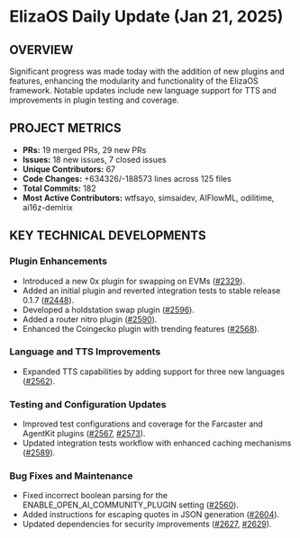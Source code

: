 # ElizaOS Daily Update (Jan 21, 2025)

## OVERVIEW 
Significant progress was made today with the addition of new plugins and features, enhancing the modularity and functionality of the ElizaOS framework. Notable updates include new language support for TTS and improvements in plugin testing and coverage.

## PROJECT METRICS
- **PRs:** 19 merged PRs, 29 new PRs
- **Issues:** 18 new issues, 7 closed issues
- **Unique Contributors:** 67
- **Code Changes:** +634326/-188573 lines across 125 files
- **Total Commits:** 182
- **Most Active Contributors:** wtfsayo, simsaidev, AIFlowML, odilitime, ai16z-demirix

## KEY TECHNICAL DEVELOPMENTS

### Plugin Enhancements
- Introduced a new 0x plugin for swapping on EVMs ([#2329](https://github.com/elizaos/eliza/pull/2329)).
- Added an initial plugin and reverted integration tests to stable release 0.1.7 ([#2448](https://github.com/elizaos/eliza/pull/2448)).
- Developed a holdstation swap plugin ([#2596](https://github.com/elizaos/eliza/pull/2596)).
- Added a router nitro plugin ([#2590](https://github.com/elizaos/eliza/pull/2590)).
- Enhanced the Coingecko plugin with trending features ([#2568](https://github.com/elizaos/eliza/pull/2568)).

### Language and TTS Improvements
- Expanded TTS capabilities by adding support for three new languages ([#2562](https://github.com/elizaos/eliza/pull/2562)).

### Testing and Configuration Updates
- Improved test configurations and coverage for the Farcaster and AgentKit plugins ([#2567](https://github.com/elizaos/eliza/pull/2567), [#2573](https://github.com/elizaos/eliza/pull/2573)).
- Updated integration tests workflow with enhanced caching mechanisms ([#2589](https://github.com/elizaos/eliza/pull/2589)).

### Bug Fixes and Maintenance
- Fixed incorrect boolean parsing for the ENABLE_OPEN_AI_COMMUNITY_PLUGIN setting ([#2560](https://github.com/elizaos/eliza/pull/2560)).
- Added instructions for escaping quotes in JSON generation ([#2604](https://github.com/elizaos/eliza/pull/2604)).
- Updated dependencies for security improvements ([#2627](https://github.com/elizaos/eliza/pull/2627), [#2629](https://github.com/elizaos/eliza/pull/2629)).